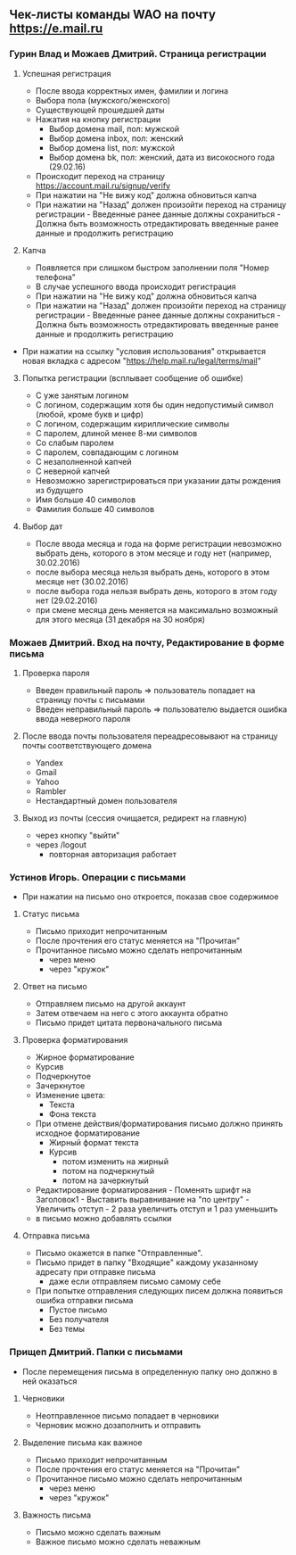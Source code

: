 ## Чек-листы команды WAO на почту https://e.mail.ru

### Гурин Влад и Можаев Дмитрий. Страница регистрации

1. Успешная регистрация
    * После ввода корректных имен, фамилии и логина
    * Выбора пола (мужского/женского)
    * Существующей прошедшей даты
    * Нажатия на кнопку регистрации 
        - Выбор домена mail, пол: мужской
        - Выбор домена inbox, пол: женский
        - Выбор домена list, пол: мужской
        - Выбор домена bk, пол: женский, дата из високосного года (29.02.16)
    * Происходит переход на страницу https://account.mail.ru/signup/verify
    * При нажатии на "Не вижу код" должна обновиться капча
    * При нажатии на "Назад" должен произойти переход на страницу регистрации
            - Введенные ранее данные должны сохраниться
            - Должна быть возможность отредактировать введенные ранее данные и продолжить регистрацию

2. Капча
    * Появляется при слишком быстром заполнении поля "Номер телефона"
    * В случае успешного ввода происходит регистрация 
    * При нажатии на "Не вижу код" должна обновиться капча
    * При нажатии на "Назад" должен произойти переход на страницу регистрации
            - Введенные ранее данные должны сохраниться
            - Должна быть возможность отредактировать введенные ранее данные и продолжить регистрацию

* При нажатии на ссылку "условия использования" открывается новая вкладка с адресом "https://help.mail.ru/legal/terms/mail"

3. Попытка регистрации (всплывает сообщение об ошибке)
    * С уже занятым логином
    * С логином, содержащим хотя бы один недопустимый символ (любой, кроме букв и цифр)
    * С логином, содержащим кириллические символы
    * С паролем, длиной менее 8-ми символов
    * Со слабым паролем
    * С паролем, совпадающим с логином
    * С незаполненной капчей
    * С неверной капчей
    * Невозможно зарегистрироваться при указании даты рождения из будущего
    * Имя больше 40 символов
    * Фамилия больше 40 символов

4. Выбор дат
    * После ввода месяца и года на форме регистрации невозможно выбрать день, которого в этом месяце и году нет (например, 30.02.2016)
    * после выбора месяца нельзя выбрать день, которого в этом месяце нет (30.02.2016)
    * после выбора года нельзя выбрать день, которого в этом году нет (29.02.2016)
    * при смене месяца день меняется на максимально возможный для этого месяца (31 декабря на 30 ноября)


### Можаев Дмитрий. Вход на почту, Редактирование в форме письма

1. Проверка пароля
    * Введен правильный пароль => пользователь попадает на страницу почты с письмами
    * Введен неправильный пароль => пользователю выдается ошибка ввода неверного пароля

2. После ввода почты пользователя переадресовывают на страницу почты соответствующего домена
    * Yandex
    * Gmail
    * Yahoo
    * Rambler
    * Нестандартный домен пользователя

3. Выход из почты (сессия очищается, редирект на главную)
    * через кнопку "выйти"
    * через /logout
        - повторная авторизация работает


### Устинов Игорь. Операции с письмами

* При нажатии на письмо оно откроется, показав свое содержимое

1. Статус письма
    * Письмо приходит непрочитанным
    * После прочтения его статус меняется на "Прочитан"
    * Прочитанное письмо можно сделать непрочитанным
        - через меню
        - через "кружок"

2. Ответ на письмо
    * Отправляем письмо на другой аккаунт
    * Затем отвечаем на него с этого аккаунта обратно
    * Письмо придет цитата первоначального письма

3. Проверка форматирования
    * Жирное форматирование
    * Курсив
    * Подчеркнутое
    * Зачеркнутое
    * Изменение цвета:
        - Текста
        - Фона текста
    * При отмене действия/форматирования письмо должно принять исходное форматирование
        - Жирный формат текста
        - Курсив
            + потом изменить на жирный
            + потом на подчеркнутый
            + потом на зачеркнутый
    * Редактирование форматирования
            - Поменять шрифт на Заголовок1
            - Выставить выравнивание на "по центру"
            - Увеличить отступ
            - 2 раза увеличить отступ и 1 раз уменьшить
    * в письмо можно добавлять ссылки
    
4. Отправка письма
    * Письмо окажется в папке "Отправленные".
    * Письмо придет в папку "Входящие" каждому указанному адресату при отправке письма
        - даже если отправляем письмо самому себе
    * При попытке отправления следующих писем должна появиться ошибка отправки письма
        - Пустое письмо
        - Без получателя
        - Без темы


### Прищеп Дмитрий. Папки с письмами

* После перемещения письма в определенную папку оно должно в ней оказаться

1. Черновики
    * Неотправленное письмо попадает в черновики
    * Черновик можно дозаполнить и отправить

2. Выделение письма как важное
    * Письмо приходит непрочитанным
    * После прочтения его статус меняется на "Прочитан"
    * Прочитанное письмо можно сделать непрочитанным
        - через меню
        - через "кружок"

3. Важность письма
    * Письмо можно сделать важным
    * Важное письмо можно сделать неважным


